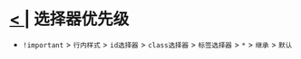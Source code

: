 # [< |](./readme.md) 选择器优先级

- `!important` > `行内样式` > `id选择器` > `class选择器` > `标签选择器` > `*` > `继承` > `默认`
